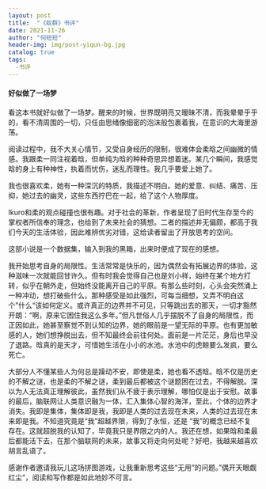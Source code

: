 ```yaml
---
layout: post
title:  "《蚁群》书评"
date: 2021-11-26
author: "何短短"
header-img: img/post-yiqun-bg.jpg
catalog: true
tags: 
  -书评
---
```

#### 好似做了一场梦

看这本书就好似做了一场梦。醒来的时候，世界既明亮又暧昧不清，而我晕晕乎乎的，看不清周围的一切，只任由思绪像细密的泡沫般包裹着我，在意识的大海里游荡。

阅读过程中，我不大关心情节，又受自身经历的限制，很难体会柔晗之间幽微的情感。我跟柔一同注视着晗，但单纯为晗的种种奇思异想着迷。某几个瞬间，我感觉晗的身上有种神性，执着而忧伤，迷乱而理性。我几乎要爱上她了。

我也很喜欢柔，她有一种深沉的特质，我描述不明白。她的爱意、纠结、痛苦、压抑，她过去的幽灵，这些东西拧巴在一起，给了这个人物厚度。

Ikuro和柔的观点碰撞也很有趣。对于社会的革新，作者呈现了旧时代生存至今的掌权者所信奉的理念，也给到了未来社会的猜想。二者的描述并无偏颇，都高于我们今天的生活体验，因此难辨优劣对错，这给读者留出了开放思考的空间。

这部小说是一个数据集，输入到我的黑箱，出来时便成了现在的感想。

我开始思考自身的局限性。生活常常是快乐的，因为偶然会有拓展边界的体验，这种滋味一次就能回甘许久。但有时我会觉得自己也是刘小祥，始终在某个地方打转，似乎在朝外走，但始终没能离开自己的平原。有那么些时刻，心头会突然涌上一种冲动，想打破些什么。那种感受是如此强烈，可每当细想，又弄不明白这个”什么“该如何定义。或许真正的边界并不可见，只等跳出去的那天，一切才豁然开朗：“啊，原来它困住我这么多年。”但凡世俗人几乎摆脱不了自身的局限性，而正因如此，她甚至察觉不到认知的边界，她的眼前是一望无际的平原。也有更加敏感的人，她们想挣脱出去，但不知最终会前往何处。面前是一片茫茫，身后也早没了退路。晗真的是天才，可惜她生活在小小的水池。水池中的虎鲸要么发疯，要么死亡。

大部分人不懂某些人为何总是躁动不安，即使是柔，她也看不透晗。晗不仅是历史的不解之谜，也是柔的不解之谜，柔到最后都被这个谜题困在过去，不得解脱。深以为人无法真正理解彼此，虽然我们从不疲于表示理解，哪怕仅是出于安慰。故事的最后，脑联网让人类意识融为一体，汇入集体心智的海洋，至此，个体的边界才消失。我即是集体，集体即是我，我即是人类的过去现在未来，人类的过去现在未来即是我。不知道究竟是“我”超越界限，得到了永恒，还是 “我”的概念已经不复存在。这就超脱我的认知了，毕竟我只是界限之内的人。我还在想，如果晗和柔最后都能活下去，在那个脑联网的未来，故事又将走向何处呢？好吧，我越来越喜欢胡言乱语了。

感谢作者邀请我玩儿这场拼图游戏，让我重新思考这些“无用”的问题。”偶开天眼觑红尘“，阅读和写作都是如此地妙不可言。
